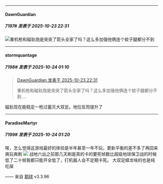 ﻿
*****

####  DawnGuardian  
##### 7197#       发表于 2025-10-23 22:31

<img src="https://static.stage1st.com/image/smiley/face2017/100.png" referrerpolicy="no-referrer">重机枪和磁轨炮是突突了箭头全家了吗？这么多加强他俩连个蚊子腿都分不到


*****

####  stormquantage  
##### 7198#       发表于 2025-10-24 01:10

<blockquote><a href="httphttps://stage1st.com/2b/forum.php?mod=redirect&amp;goto=findpost&amp;pid=68616599&amp;ptid=2170852" target="_blank">DawnGuardian 发表于 2025-10-23 22:31</a>

重机枪和磁轨炮是突突了箭头全家了吗？这么多加强他俩连个蚊子腿都分不到 ...</blockquote>
磁轨现在能稳定一枪过蓄灭大双足。地位反而提升了


*****

####  ParadiseMartyr  
##### 7199#       发表于 2025-10-24 01:20

唉，怎么觉得这游戏最好的体验是半年甚至一年不玩，更新平衡的差不多了再回来爽玩爽刷
<img src="https://static.stage1st.com/image/smiley/face2017/067.png" referrerpolicy="no-referrer">
战地六出之前那几天刷是真的卡的要死帧数比超级地球保卫战的时候低了二十帧我都只能开全低了，打机器人会不定期卡死。
大双足蟑龙啥的也是纯吃屎

—— 来自 [鹅球](https://www.pgyer.com/GcUxKd4w) v3.3.96

